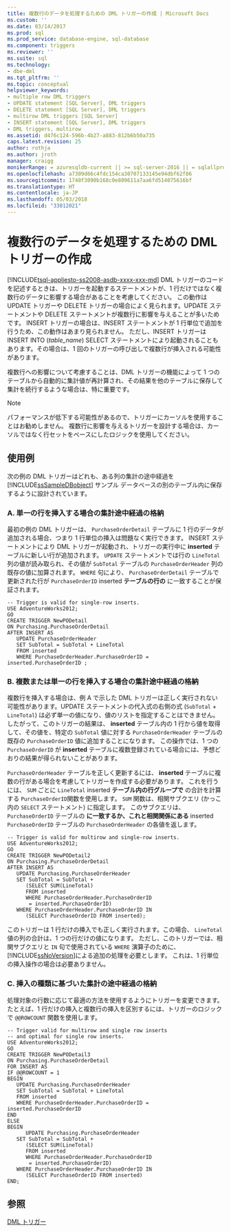 ```yaml
---
title: 複数行のデータを処理するための DML トリガーの作成 | Microsoft Docs
ms.custom: ''
ms.date: 03/14/2017
ms.prod: sql
ms.prod_service: database-engine, sql-database
ms.component: triggers
ms.reviewer: ''
ms.suite: sql
ms.technology:
- dbe-dml
ms.tgt_pltfrm: ''
ms.topic: conceptual
helpviewer_keywords:
- multiple row DML triggers
- UPDATE statement [SQL Server], DML triggers
- DELETE statement [SQL Server], DML triggers
- multirow DML triggers [SQL Server]
- INSERT statement [SQL Server], DML triggers
- DML triggers, multirow
ms.assetid: d476c124-596b-4b27-a883-812b6b50a735
caps.latest.revision: 25
author: rothja
ms.author: jroth
manager: craigg
monikerRange: = azuresqldb-current || >= sql-server-2016 || = sqlallproducts-allversions
ms.openlocfilehash: a7309d66c4fdc154ca30707133145e94dbf62f86
ms.sourcegitcommit: 1740f3090b168c0e809611a7aa6fd514075616bf
ms.translationtype: HT
ms.contentlocale: ja-JP
ms.lasthandoff: 05/03/2018
ms.locfileid: "33012021"
---
```

# <a name="create-dml-triggers-to-handle-multiple-rows-of-data"></a>複数行のデータを処理するための DML トリガーの作成
[!INCLUDE[tsql-appliesto-ss2008-asdb-xxxx-xxx-md](../../includes/tsql-appliesto-ss2008-asdb-xxxx-xxx-md.md)]
  DML トリガーのコードを記述するときは、トリガーを起動するステートメントが、1 行だけではなく複数行のデータに影響する場合があることを考慮してください。 この動作は UPDATE トリガーや DELETE トリガーの場合によく見られます。UPDATE ステートメントや DELETE ステートメントが複数行に影響を与えることが多いためです。 INSERT トリガーの場合は、INSERT ステートメントが 1 行単位で追加を行うため、この動作はあまり見られません。 ただし、INSERT トリガーは INSERT INTO (*table_name*) SELECT ステートメントにより起動されることもあります。その場合は、1 回のトリガーの呼び出しで複数行が挿入される可能性があります。  
  
 複数行への影響について考慮することは、DML トリガーの機能によって 1 つのテーブルから自動的に集計値が再計算され、その結果を他のテーブルに保存して集計を続行するような場合は、特に重要です。  
  
> [!NOTE]  
>  パフォーマンスが低下する可能性があるので、トリガーにカーソルを使用することはお勧めしません。 複数行に影響を与えるトリガーを設計する場合は、カーソルではなく行セットをベースにしたロジックを使用してください。  
  
## <a name="examples"></a>使用例  
 次の例の DML トリガーはどれも、ある列の集計の途中経過を [!INCLUDE[ssSampleDBobject](../../includes/sssampledbobject-md.md)] サンプル データベースの別のテーブル内に保存するように設計されています。  
  
### <a name="a-storing-a-running-total-for-a-single-row-insert"></a>A. 単一の行を挿入する場合の集計途中経過の格納  
 最初の例の DML トリガーは、 `PurchaseOrderDetail` テーブルに 1 行のデータが追加される場合、つまり 1 行単位の挿入は問題なく実行できます。 INSERT ステートメントにより DML トリガーが起動され、トリガーの実行中に **inserted** テーブルに新しい行が追加されます。 `UPDATE` ステートメントでは行の `LineTotal` 列の値が読み取られ、その値が `SubTotal` テーブルの `PurchaseOrderHeader` 列の既存の値に加算されます。 `WHERE` 句により、 `PurchaseOrderDetail` テーブルで更新された行が `PurchaseOrderID` inserted **テーブルの行の** に一致することが保証されます。  
  
```  
-- Trigger is valid for single-row inserts.  
USE AdventureWorks2012;  
GO  
CREATE TRIGGER NewPODetail  
ON Purchasing.PurchaseOrderDetail  
AFTER INSERT AS  
   UPDATE PurchaseOrderHeader  
   SET SubTotal = SubTotal + LineTotal  
   FROM inserted  
   WHERE PurchaseOrderHeader.PurchaseOrderID = inserted.PurchaseOrderID ;  
```  
  
### <a name="b-storing-a-running-total-for-a-multirow-or-single-row-insert"></a>B. 複数または単一の行を挿入する場合の集計途中経過の格納  
 複数行を挿入する場合は、例 A で示した DML トリガーは正しく実行されない可能性があります。UPDATE ステートメントの代入式の右側の式 (`SubTotal` + `LineTotal`) は必ず単一の値になり、値のリストを指定することはできません。 したがって、このトリガーの結果は、 **inserted** テーブル内の 1 行から値を取得して、その値を、特定の `SubTotal` 値に対する `PurchaseOrderHeader` テーブルの既存の `PurchaseOrderID` 値に追加することになります。 この操作では、1 つの `PurchaseOrderID` が **inserted** テーブルに複数登録されている場合には、予想どおりの結果が得られないことがあります。  
  
 `PurchaseOrderHeader` テーブルを正しく更新するには、 **inserted** テーブルに複数の行がある場合を考慮してトリガーを作成する必要があります。 これを行うには、 `SUM` ごとに `LineTotal` inserted **テーブル内の行グループで** の合計を計算する `PurchaseOrderID`関数を使用します。 `SUM` 関数は、相関サブクエリ (かっこ内の `SELECT` ステートメント) に指定します。 このサブクエリは、 `PurchaseOrderID` テーブルの **に一致するか、これと相関関係にある** inserted `PurchaseOrderID` テーブルの `PurchaseOrderHeader` の各値を返します。  
  
```  
-- Trigger is valid for multirow and single-row inserts.  
USE AdventureWorks2012;  
GO  
CREATE TRIGGER NewPODetail2  
ON Purchasing.PurchaseOrderDetail  
AFTER INSERT AS  
   UPDATE Purchasing.PurchaseOrderHeader  
   SET SubTotal = SubTotal +   
      (SELECT SUM(LineTotal)  
      FROM inserted  
      WHERE PurchaseOrderHeader.PurchaseOrderID  
       = inserted.PurchaseOrderID)  
   WHERE PurchaseOrderHeader.PurchaseOrderID IN  
      (SELECT PurchaseOrderID FROM inserted);  
```  
  
 このトリガーは 1 行だけの挿入でも正しく実行されます。この場合、 `LineTotal` 値の列の合計は、1 つの行だけの値になります。 ただし、このトリガーでは、相関サブクエリと `IN` 句で使用されている `WHERE` 演算子のために、 [!INCLUDE[ssNoVersion](../../includes/ssnoversion-md.md)]による追加の処理を必要とします。 これは、1 行単位の挿入操作の場合は必要ありません。  
  
### <a name="c-storing-a-running-total-based-on-the-type-of-insert"></a>C. 挿入の種類に基づいた集計の途中経過の格納  
 処理対象の行数に応じて最適の方法を使用するようにトリガーを変更できます。 たとえば、1 行だけの挿入と複数行の挿入を区別するには、トリガーのロジックで `@@ROWCOUNT` 関数を使用します。  
  
```  
-- Trigger valid for multirow and single row inserts  
-- and optimal for single row inserts.  
USE AdventureWorks2012;  
GO  
CREATE TRIGGER NewPODetail3  
ON Purchasing.PurchaseOrderDetail  
FOR INSERT AS  
IF @@ROWCOUNT = 1  
BEGIN  
   UPDATE Purchasing.PurchaseOrderHeader  
   SET SubTotal = SubTotal + LineTotal  
   FROM inserted  
   WHERE PurchaseOrderHeader.PurchaseOrderID = inserted.PurchaseOrderID  
END  
ELSE  
BEGIN  
      UPDATE Purchasing.PurchaseOrderHeader  
   SET SubTotal = SubTotal +   
      (SELECT SUM(LineTotal)  
      FROM inserted  
      WHERE PurchaseOrderHeader.PurchaseOrderID  
       = inserted.PurchaseOrderID)  
   WHERE PurchaseOrderHeader.PurchaseOrderID IN  
      (SELECT PurchaseOrderID FROM inserted)  
END;  
```  
  
## <a name="see-also"></a>参照  
 [DML トリガー](../../relational-databases/triggers/dml-triggers.md)  
  
  
